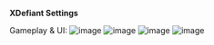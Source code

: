 **XDefiant Settings**

Gameplay & UI:
![image](https://user-images.githubusercontent.com/110115707/233871607-23b95524-322a-4eb0-8477-3047cdb6cfa2.png)
![image](https://user-images.githubusercontent.com/110115707/233871630-5d78e9a4-8b31-420d-9283-b2617ecda4ec.png)
![image](https://user-images.githubusercontent.com/110115707/233871647-56e06ca1-d0f1-4808-a054-0387f82c6e64.png)
![image](https://user-images.githubusercontent.com/110115707/233871659-31f0f88c-40f1-4b92-ad3e-082b41a83b99.png)
